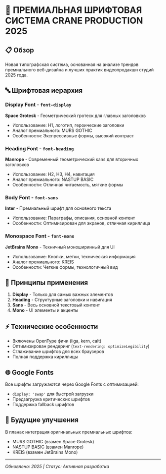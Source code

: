 # 🎨 ПРЕМИАЛЬНАЯ ШРИФТОВАЯ СИСТЕМА CRANE PRODUCTION 2025

## 📋 Обзор

Новая типографская система, основанная на анализе трендов премиального веб-дизайна и лучших практик видеопродакшн студий 2025 года.

## 🔤 Шрифтовая иерархия

### **Display Font** - `font-display`
**Space Grotesk** - Геометрический гротеск для главных заголовков
- Использование: H1, логотип, героические заголовки
- Аналог премиального: MURS GOTHIC
- Особенности: Экспрессивные формы, высокий контраст

### **Heading Font** - `font-heading` 
**Manrope** - Современный геометрический sans для вторичных заголовков
- Использование: H2, H3, H4, навигация
- Аналог премиального: NASTUP BASIC
- Особенности: Отличная читаемость, мягкие формы

### **Body Font** - `font-sans`
**Inter** - Премиальный шрифт для основного текста
- Использование: Параграфы, описания, основной контент
- Особенности: Оптимизирован для экранов, отличная кириллица

### **Monospace Font** - `font-mono`
**JetBrains Mono** - Техничный моноширинный для UI
- Использование: Кнопки, метки, техническая информация
- Аналог премиального: KREIS
- Особенности: Четкие формы, технологичный вид

## 🎯 Принципы применения

1. **Display** - Только для самых важных элементов
2. **Heading** - Структурные заголовки и навигация  
3. **Sans** - Весь основной текстовый контент
4. **Mono** - UI элементы и акценты

## ⚡ Технические особенности

- Включены OpenType фичи (liga, kern, calt)
- Оптимизирован рендеринг (`text-rendering: optimizeLegibility`)
- Сглаживание шрифтов для всех браузеров
- Полная поддержка кириллицы

## 🌐 Google Fonts

Все шрифты загружаются через Google Fonts с оптимизацией:
- `display: 'swap'` для быстрой загрузки
- Предзагрузка критических шрифтов
- Поддержка fallback шрифтов

## 🔮 Будущие улучшения

В планах интеграция оригинальных премиальных шрифтов:
- MURS GOTHIC (взамен Space Grotesk)
- NASTUP BASIC (взамен Manrope)  
- KREIS (взамен JetBrains Mono)

---
*Обновлено: 2025 | Статус: Активная разработка* 